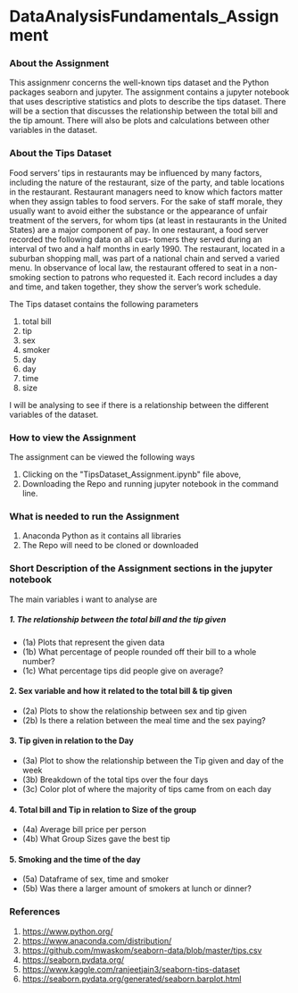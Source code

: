 # DataAnalysisFundamentals_Assignment

### About the Assignment

This assignmenr concerns the well-known tips dataset and the Python packages
seaborn and jupyter.
The assignment contains a jupyter notebook that uses descriptive statistics and
plots to describe the tips dataset.
There will be a section that discusses the relationship between the total bill and the tip amount. There will also be plots and calculations between other variables in the dataset.

### About the Tips Dataset

Food servers’ tips in restaurants may be influenced by many factors, including the nature of the restaurant, size of the party, and table locations in the restaurant. Restaurant managers need to know which factors matter when they assign tables to food servers. For the sake of staff morale, they usually want to avoid either the substance or the appearance of unfair treatment of the servers, for whom tips (at least in restaurants in the United States) are a major component of pay. In one restaurant, a food server recorded the following data on all cus- tomers they served during an interval of two and a half months in early 1990. The restaurant, located in a suburban shopping mall, was part of a national chain and served a varied menu. In observance of local law, the restaurant offered to seat in a non-smoking section to patrons who requested it. Each record includes a day and time, and taken together, they show the server’s work schedule.

The Tips dataset contains the following parameters
1. total bill
2. tip
3. sex
4. smoker
5. day
6. day
7. time
8. size

I will be analysing to see if there is a relationship between the different variables of the dataset.

### How to view the Assignment

The assignment can be viewed the following ways
1. Clicking on the "TipsDataset_Assignment.ipynb" file above,
2. Downloading the Repo and running jupyter notebook in the command line.

### What is needed to run the Assignment

1. Anaconda Python as it contains all libraries
2. The Repo will need to be cloned or downloaded

### Short Description of the Assignment sections in the jupyter notebook
The main variables i want to analyse are

##### 1. The relationship between the total bill and the tip given
 - (1a) Plots that represent the given data
 - (1b) What percentage of people rounded off their bill to a whole number?
 - (1c) What percentage tips did people give on average?

#### 2. Sex variable and how it related to the total bill & tip given
 - (2a) Plots to show the relationship between sex and tip given
 - (2b) Is there a relation between the meal time and the sex paying? 

#### 3. Tip given in relation to the Day
 - (3a) Plot to show the relationship between the Tip given and day of the week
 - (3b) Breakdown of the total tips over the four days
 - (3c) Color plot of where the majority of tips came from on each day

#### 4. Total bill and Tip in relation to Size of the group
 - (4a) Average bill price per person
 - (4b) What Group Sizes gave the best tip

#### 5. Smoking and the time of the day
 - (5a) Dataframe of sex, time and smoker
 - (5b) Was there a larger amount of smokers at lunch or dinner?

### References

1. https://www.python.org/
2. https://www.anaconda.com/distribution/
3. https://github.com/mwaskom/seaborn-data/blob/master/tips.csv
4. https://seaborn.pydata.org/
5. https://www.kaggle.com/ranjeetjain3/seaborn-tips-dataset
6. https://seaborn.pydata.org/generated/seaborn.barplot.html


